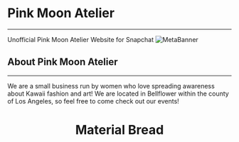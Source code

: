 # Pink Moon Atelier
------
Unofficial Pink Moon Atelier Website for Snapchat
![MetaBanner](https://user-images.githubusercontent.com/124644615/233930689-ed022696-621f-4d63-a40b-aad894faaff5.png)
## About Pink Moon Atelier
------
We are a small business run by women who love spreading awareness about Kawaii fashion and art! We are located in Bellflower within the county of Los Angeles, so feel free to come check out our events!
<h1 align="center">Material Bread</h1>

